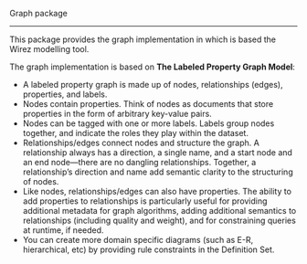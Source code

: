 Graph package
*************

This package provides the graph implementation in which is based the Wirez modelling tool.                   

The graph implementation is based on **The Labeled Property Graph Model**:              

* A labeled property graph is made up of nodes, relationships (edges), properties, and labels.                    
* Nodes contain properties. Think of nodes as documents that store properties in
the form of arbitrary key-value pairs.                    
* Nodes can be tagged with one or more labels. Labels group nodes together, and
indicate the roles they play within the dataset.                 
* Relationships/edges connect nodes and structure the graph. A relationship always has a
direction, a single name, and a start node and an end node—there are no dangling
relationships. Together, a relationship’s direction and name add semantic clarity
to the structuring of nodes.                  
* Like nodes, relationships/edges can also have properties. The ability to add properties
to relationships is particularly useful for providing additional metadata for graph
algorithms, adding additional semantics to relationships (including quality and
weight), and for constraining queries at runtime, if needed.                   
* You can create more domain specific diagrams (such as E-R, hierarchical, etc) by providing rule constraints in the Definition Set.            
